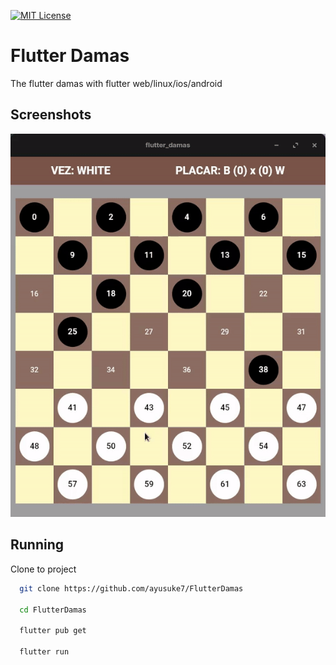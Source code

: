 [![MIT License](https://img.shields.io/badge/License-MIT-green.svg)](https://choosealicense.com/licenses/mit/)

# Flutter Damas

The flutter damas with flutter web/linux/ios/android

## Screenshots

![App Screenshot](./screens/flutter_damas.gif)

## Running

Clone to project

```bash
  git clone https://github.com/ayusuke7/FlutterDamas

  cd FlutterDamas

  flutter pub get

  flutter run
```
